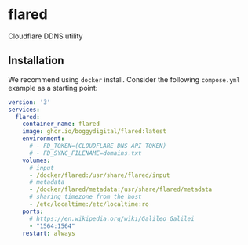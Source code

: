 # flared
Cloudflare DDNS utility

## Installation

We recommend using `docker` install. Consider the following `compose.yml` example as a starting point:

```yaml
version: '3'
services:
  flared:
    container_name: flared
    image: ghcr.io/boggydigital/flared:latest
    environment:
      # - FD_TOKEN=(CLOUDFLARE DNS API TOKEN)
      # - FD_SYNC_FILENAME=domains.txt
    volumes:
      # input
      - /docker/flared:/usr/share/flared/input
      # metadata
      - /docker/flared/metadata:/usr/share/flared/metadata
      # sharing timezone from the host
      - /etc/localtime:/etc/localtime:ro
    ports:
      # https://en.wikipedia.org/wiki/Galileo_Galilei
      - "1564:1564"
    restart: always
```
